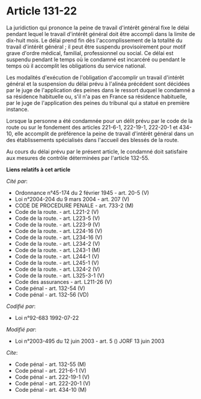 # Article 131-22

La juridiction qui prononce la peine de travail d'intérêt général fixe le délai pendant lequel le travail d'intérêt général
doit être accompli dans la limite de dix-huit mois. Le délai prend fin dès l'accomplissement de la totalité du travail
d'intérêt général ; il peut être suspendu provisoirement pour motif grave d'ordre médical, familial, professionnel ou social.
Ce délai est suspendu pendant le temps où le condamné est incarcéré ou pendant le temps où il accomplit les obligations du
service national.

Les modalités d'exécution de l'obligation d'accomplir un travail d'intérêt général et la suspension du délai prévu à l'alinéa
précédent sont décidées par le juge de l'application des peines dans le ressort duquel le condamné a sa résidence habituelle
ou, s'il n'a pas en France sa résidence habituelle, par le juge de l'application des peines du tribunal qui a statué en
première instance.

Lorsque la personne a été condamnée pour un délit prévu par le code de la route ou sur le fondement des articles 221-6-1,
222-19-1, 222-20-1 et 434-10, elle accomplit de préférence la peine de travail d'intérêt général dans un des établissements
spécialisés dans l'accueil des blessés de la route.

Au cours du délai prévu par le présent article, le condamné doit satisfaire aux mesures de contrôle déterminées par l'article
132-55.

**Liens relatifs à cet article**

_Cité par_:

  - Ordonnance n°45-174 du 2 février 1945 - art. 20-5 (V)
  - Loi n°2004-204 du 9 mars 2004 - art. 207 (V)
  - CODE DE PROCEDURE PENALE - art. 733-2 (M)
  - Code de la route. - art. L221-2 (V)
  - Code de la route. - art. L223-5 (V)
  - Code de la route. - art. L223-9 (V)
  - Code de la route. - art. L224-16 (V)
  - Code de la route. - art. L234-16 (V)
  - Code de la route. - art. L234-2 (V)
  - Code de la route. - art. L243-1 (M)
  - Code de la route. - art. L244-1 (V)
  - Code de la route. - art. L245-1 (V)
  - Code de la route. - art. L324-2 (V)
  - Code de la route. - art. L325-3-1 (V)
  - Code des assurances - art. L211-26 (V)
  - Code pénal - art. 132-54 (V)
  - Code pénal - art. 132-56 (VD)

_Codifié par_:

  - Loi n°92-683 1992-07-22

_Modifié par_:

  - Loi n°2003-495 du 12 juin 2003 - art. 5 () JORF 13 juin 2003

_Cite_:

  - Code pénal - art. 132-55 (M)
  - Code pénal - art. 221-6-1 (V)
  - Code pénal - art. 222-19-1 (V)
  - Code pénal - art. 222-20-1 (V)
  - Code pénal - art. 434-10 (M)
